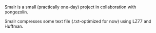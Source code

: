 Smalr is a small (practically one-day) project in collaboration with pongozolin.

Smalr compresses some text file (.txt-optimized for now) using LZ77 and Huffman.
